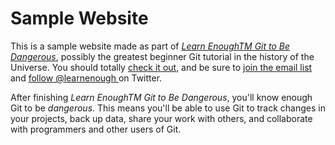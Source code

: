 # Sample Website 

This is a sample website made as part of 
[*Learn EnoughTM Git to Be Dangerous*](http://learnenough.com/git-tutorial), 
possibly the greatest beginner Git tutorial in the history of the Universe. 
You should totally [ check it out](http://learnenough.com/git-tutorial), 
and be sure to [join the email list](http://learnenough.com/#email_list) 
and [follow @learnenough ](http://twitter.com/learnenough) on Twitter.

After finishing *Learn EnoughTM Git to Be Dangerous*, you'll know enough Git to be
*dangerous*. This means you'll be able to use Git to track changes in your projects, 
back up data, share your work with others, and collaborate with programmers 
and other users of Git.